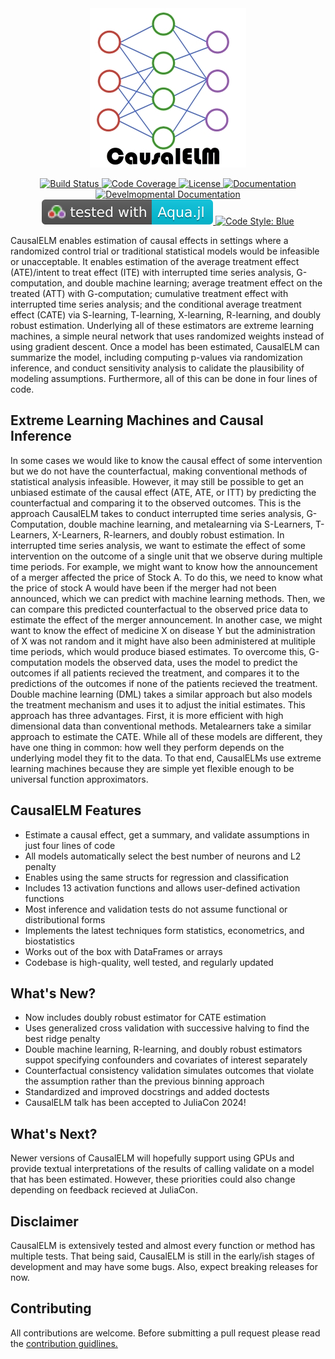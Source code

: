 <div align="center">
    <img src="https://github.com/dscolby/dscolby.github.io/blob/main/github_logo.jpg">
</div>

<p align="center">
    <a href="https://github.com/dscolby/CausalELM.jl/actions">
        <img src="https://github.com/dscolby/CausalELM.jl/actions/workflows/CI.yml/badge.svg?branch=main"
            alt="Build Status">
    </a>
    <a href="https://app.codecov.io/gh/dscolby/CausalELM.jl/tree/main/src">
        <img src="https://codecov.io/gh/dscolby/CausalELM.jl/graph/badge.svg"
         alt="Code Coverage">
    </a>
    <a href="https://opensource.org/licenses/MIT">
        <img src="https://img.shields.io/badge/License-MIT-yelllow"
            alt="License">
    </a>
    <a href="https://dscolby.github.io/CausalELM.jl/stable">
    <img src="https://img.shields.io/badge/docs-stable-blue.svg"
         alt="Documentation">
    </a>
    <a href="https://dscolby.github.io/CausalELM.jl/dev/">
        <img src="https://img.shields.io/badge/docs-dev-blue.svg"
             alt="Develmopmental Documentation">
    </a>
    <a href="https://github.com/JuliaTesting/Aqua.jl">
        <img src="https://raw.githubusercontent.com/JuliaTesting/Aqua.jl/master/badge.svg"
             alt="Aqua QA">
    </a>
    <a href="https://github.com/JuliaDiff/BlueStyle">
        <img src="https://img.shields.io/badge/code%20style-blue-4495d1.svg"
             alt="Code Style: Blue">
    </a>
</p>

<p>
CausalELM enables estimation of causal effects in settings where a randomized control trial 
or traditional statistical models would be infeasible or unacceptable. It enables estimation 
of the average treatment effect (ATE)/intent to treat effect (ITE) with interrupted time 
series analysis, G-computation, and double machine learning; average treatment effect on the 
treated (ATT) with G-computation; cumulative treatment effect with interrupted time series 
analysis; and the conditional average treatment effect (CATE) via S-learning, T-learning, 
X-learning, R-learning, and doubly robust estimation. Underlying all of these estimators are 
extreme learning machines, a simple neural network that uses randomized weights instead of 
using gradient descent. Once a model has been estimated, CausalELM can summarize the model, 
including computing p-values via randomization inference, and conduct sensitivity analysis 
to calidate the plausibility of modeling assumptions. Furthermore, all of this can be done 
in four lines of code.
</p>

<h2>Extreme Learning Machines and Causal Inference</h2>
<p>
In some cases we would like to know the causal effect of some intervention but we do not 
have the counterfactual, making conventional methods of statistical analysis infeasible. 
However, it may still be possible to get an unbiased estimate of the causal effect (ATE, 
ATE, or ITT) by predicting the counterfactual and comparing it to the observed outcomes. 
This is the approach CausalELM takes to conduct interrupted time series analysis, 
G-Computation, double machine learning, and metalearning via S-Learners, T-Learners, 
X-Learners, R-learners, and doubly robust estimation. In interrupted time series analysis, 
we want to estimate the effect of some intervention on the outcome of a single unit that we 
observe during multiple time periods. For example, we might want to know how the 
announcement of a merger affected the price of Stock A. To do this, we need to know what the 
price of stock A would have been if the merger had not been announced, which we can predict 
with machine learning methods. Then, we can compare this predicted counterfactual to the 
observed price data to estimate the effect of the merger announcement. In another case, we 
might want to know the effect of medicine X on disease Y but the administration of X was not 
random and it might have also been administered at mulitiple time periods, which would 
produce biased estimates. To overcome this, G-computation models the observed data, uses the 
model to predict the outcomes if all patients recieved the treatment, and compares it to the 
predictions of the outcomes if none of the patients recieved the treatment. Double machine 
learning (DML) takes a similar approach but also models the treatment mechanism and uses it 
to adjust the initial estimates. This approach has three advantages. First, it is more 
efficient with high dimensional data than conventional methods. Metalearners take a similar 
approach to estimate the CATE. While all of these models are different, they have one thing 
in common: how well they perform depends on the underlying model they fit to the data. To 
that end, CausalELMs use extreme learning machines because they are simple yet flexible 
enough to be universal function approximators.
</p>

<h2>CausalELM Features</h2>
<ul>
  <li>Estimate a causal effect, get a summary, and validate assumptions in just four lines of code</li>
  <li>All models automatically select the best number of neurons and L2 penalty</li>
  <li>Enables using the same structs for regression and classification</li>
  <li>Includes 13 activation functions and allows user-defined activation functions</li>
  <li>Most inference and validation tests do not assume functional or distributional forms</li>
  <li>Implements the latest techniques form statistics, econometrics, and biostatistics</li>
  <li>Works out of the box with DataFrames or arrays</li>
  <li>Codebase is high-quality, well tested, and regularly updated</li>
</ul>

<h2>What's New?</h2>
<ul>
  <li>Now includes doubly robust estimator for CATE estimation</li>
  <li>Uses generalized cross validation with successive halving to find the best ridge penalty</li>
  <li>Double machine learning, R-learning, and doubly robust estimators suppot specifying confounders and covariates of interest separately</li>
  <li>Counterfactual consistency validation simulates outcomes that violate the assumption rather than the previous binning approach</li>
  <li>Standardized and improved docstrings and added doctests</li>
  <li>CausalELM talk has been accepted to JuliaCon 2024!</li> 
</ul>

<h2>What's Next?</h2>
<p>
Newer versions of CausalELM will hopefully support using GPUs and provide textual 
interpretations of the results of calling validate on a model that has been estimated. 
However, these priorities could also change depending on feedback recieved at JuliaCon.
</p>

<h2>Disclaimer</h2>
CausalELM is extensively tested and almost every function or method has multiple tests. That
being said, CausalELM is still in the early/ish stages of development and may have some 
bugs. Also, expect breaking releases for now.

<h2>Contributing</h2>
<p>
All contributions are welcome. Before submitting a pull request please read the  
<a href="https://dscolby.github.io/CausalELM.jl/stable/contributing/">contribution guidlines.
</p>

